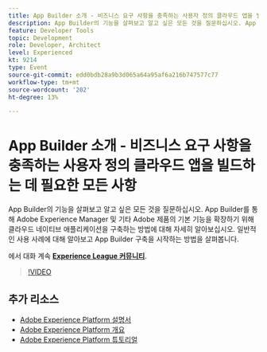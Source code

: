 ```yaml
---
title: App Builder 소개 - 비즈니스 요구 사항을 충족하는 사용자 정의 클라우드 앱을 빌드하는 데 필요한 모든 사항
description: App Builder의 기능을 살펴보고 알고 싶은 모든 것을 질문하십시오. App Builder를 통해 Adobe Experience Manager 및 기타 Adobe 제품의 기본 기능을 확장하기 위해 클라우드 네이티브 애플리케이션을 구축하는 방법에 대해 자세히 알아보십시오. 일반적인 사용 사례에 대해 알아보고 App Builder 구축을 시작하는 방법을 살펴봅니다.
feature: Developer Tools
topic: Development
role: Developer, Architect
level: Experienced
kt: 9214
type: Event
source-git-commit: edd0bdb28a9b3d065a64a95af6a216b747577c77
workflow-type: tm+mt
source-wordcount: '202'
ht-degree: 13%

---
```


# App Builder 소개 - 비즈니스 요구 사항을 충족하는 사용자 정의 클라우드 앱을 빌드하는 데 필요한 모든 사항

App Builder의 기능을 살펴보고 알고 싶은 모든 것을 질문하십시오. App Builder를 통해 Adobe Experience Manager 및 기타 Adobe 제품의 기본 기능을 확장하기 위해 클라우드 네이티브 애플리케이션을 구축하는 방법에 대해 자세히 알아보십시오. 일반적인 사용 사례에 대해 알아보고 App Builder 구축을 시작하는 방법을 살펴봅니다.

에서 대화 계속 **[Experience League 커뮤니티](https://adobe.ly/3AYeJlv)**.

>[!VIDEO](https://video.tv.adobe.com/v/337767/?quality=12&learn=on&hidetitle=true)

## 추가 리소스

- [Adobe Experience Platform 설명서](https://experienceleague.adobe.com/docs/experience-platform.html)
- [Adobe Experience Platform 개요](https://experienceleague.adobe.com/docs/experience-platform/landing/home.html?lang=ko)
- [Adobe Experience Platform 튜토리얼](https://experienceleague.adobe.com/docs/platform-learn/tutorials/overview.html?lang=en)
